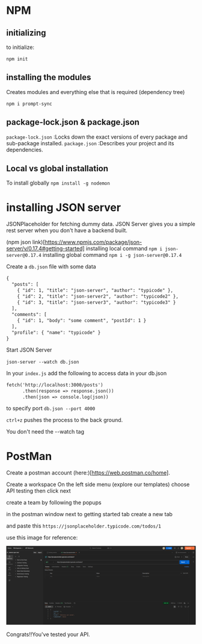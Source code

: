 # NPM
## initializing
to initialize:
``` 
npm init
```
## installing the modules
Creates modules and everything else that is required (dependency tree)
```
npm i prompt-sync
```

## package-lock.json & package.json
`package-lock.json` :Locks down the exact versions of every package and sub-package installed. 
`package.json` :Describes your project and its dependencies.

## Local vs global installation
To install globally
`npm install -g nodemon`

# installing JSON server

JSONPlaceholder for fetching dummy data.
JSON Server gives you a simple rest server when you don't have a backend built.
<!-- (Json github)[] -->
(npm json link)[https://www.npmjs.com/package/json-server/v/0.17.4#getting-started]
installing local command `npm i json-server@0.17.4`
installing global command `npm i -g json-server@0.17.4`

Create a `db.json` file with some data

```
{
  "posts": [
    { "id": 1, "title": "json-server", "author": "typicode" },
    { "id": 2, "title": "json-server2", "author": "typicode2" },
    { "id": 3, "title": "json-server3", "author": "typicode3" }
  ],
  "comments": [
    { "id": 1, "body": "some comment", "postId": 1 }
  ],
  "profile": { "name": "typicode" }
}
```
Start JSON Server

`json-server --watch db.json`

In your `index.js` add the following to access data in your db.json

```
fetch('http://localhost:3000/posts')
      .then(response => response.json())
      .then(json => console.log(json))
```
to specify port `db.json --port 4000`

`ctrl+z` pushes the process to the back ground.

You don't need the --watch tag

# PostMan

Create a postman account (here:)[https://web.postman.co/home].

Create a workspace
On the left side menu (explore our templates) choose API testing then click next

create a team by following the popups

in the postman window next to getting started tab create a new tab

and paste this `https://jsonplaceholder.typicode.com/todos/1`

use this image for reference:

![Screenshot](/assets/img/postman.png)


Congrats!!You've tested your API.



